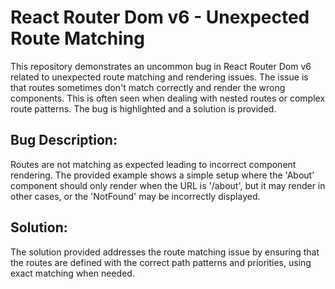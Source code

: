 # React Router Dom v6 - Unexpected Route Matching

This repository demonstrates an uncommon bug in React Router Dom v6 related to unexpected route matching and rendering issues.  The issue is that routes sometimes don't match correctly and render the wrong components. This is often seen when dealing with nested routes or complex route patterns.  The bug is highlighted and a solution is provided.

## Bug Description:

Routes are not matching as expected leading to incorrect component rendering. The provided example shows a simple setup where the 'About' component should only render when the URL is '/about', but it may render in other cases, or the 'NotFound' may be incorrectly displayed.

## Solution:

The solution provided addresses the route matching issue by ensuring that the routes are defined with the correct path patterns and priorities, using exact matching when needed.